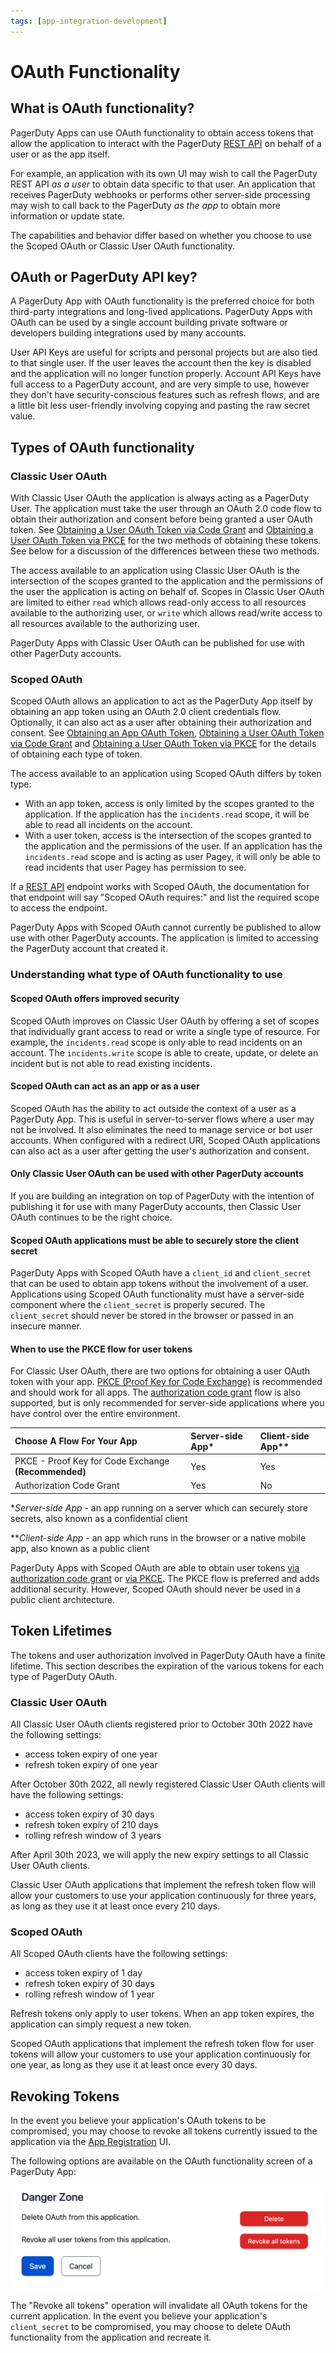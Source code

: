 ```yaml
---
tags: [app-integration-development]
---
```


# OAuth Functionality

## What is OAuth functionality?

PagerDuty Apps can use OAuth functionality to obtain access tokens that allow the application to interact with the PagerDuty [REST API](/api-reference/) on behalf of a user or as the app itself.

For example, an application with its own UI may wish to call the PagerDuty REST API _as a user_ to obtain data specific to that user. An application that receives PagerDuty webhooks or performs other server-side processing may wish to call back to the PagerDuty _as the app_ to obtain more information or update state.

The capabilities and behavior differ based on whether you choose to use the Scoped OAuth or Classic User OAuth functionality.

## OAuth or PagerDuty API key?
A PagerDuty App with OAuth functionality is the preferred choice for both third-party integrations and long-lived applications. PagerDuty Apps with OAuth can be used by a single account building private software or developers building integrations used by many accounts.

User API Keys are useful for scripts and personal projects but are also tied to that single user. If the user leaves the account then the key is disabled and the application will no longer function properly. Account API Keys have full access to a PagerDuty account, and are very simple to use, however they don't have security-conscious features such as refresh flows, and are a little bit less user-friendly involving copying and pasting the raw secret value.

## Types of OAuth functionality

### Classic User OAuth

With Classic User OAuth the application is always acting as a PagerDuty User. The application must take the user through an OAuth 2.0 code flow to obtain their authorization and consent before being granted a user OAuth token. See [Obtaining a User OAuth Token via Code Grant](09-User-OAuth-Token-Code-Grant.md) and [Obtaining a User OAuth Token via PKCE](10-User-OAuth-Token-PKCE.md) for the two methods of obtaining these tokens. See below for a discussion of the differences between these two methods.

The access available to an application using Classic User OAuth is the intersection of the scopes granted to the application and the permissions of the user the application is acting on behalf of. Scopes in Classic User OAuth are limited to either `read` which allows read-only access to all resources available to the authorizing user, or `write` which allows read/write access to all resources available to the authorizing user.

PagerDuty Apps with Classic User OAuth can be published for use with other PagerDuty accounts.

### Scoped OAuth

Scoped OAuth allows an application to act as the PagerDuty App itself by obtaining an app token using an OAuth 2.0 client credentials flow. Optionally, it can also act as a user after obtaining their authorization and consent. See [Obtaining an App OAuth Token](12-App-OAuth-Token.md), [Obtaining a User OAuth Token via Code Grant](09-User-OAuth-Token-Code-Grant.md) and [Obtaining a User OAuth Token via PKCE](10-User-OAuth-Token-PKCE.md) for the details of obtaining each type of token.

The access available to an application using Scoped OAuth differs by token type:
* With an app token, access is only limited by the scopes granted to the application. If the application has the `incidents.read` scope, it will be able to read all incidents on the account.
* With a user token, access is the intersection of the scopes granted to the application and the permissions of the user. If an application has the `incidents.read` scope and is acting as user Pagey, it will only be able to read incidents that user Pagey has permission to see.

If a [REST API](/api-reference/) endpoint works with Scoped OAuth, the documentation for that endpoint will say "Scoped OAuth requires:" and list the required scope to access the endpoint.

PagerDuty Apps with Scoped OAuth cannot currently be published to allow use with other PagerDuty accounts. The application is limited to accessing the PagerDuty account that created it.

### Understanding what type of OAuth functionality to use

#### Scoped OAuth offers improved security
Scoped OAuth improves on Classic User OAuth by offering a set of scopes that individually grant access to read or write a single type of resource. For example, the `incidents.read` scope is only able to read incidents on an account. The `incidents.write` scope is able to create, update, or delete an incident but is not able to read existing incidents.

#### Scoped OAuth can act as an app or as a user
Scoped OAuth has the ability to act outside the context of a user as a PagerDuty App. This is useful in server-to-server flows where a user may not be involved. It also eliminates the need to manage service or bot user accounts. When configured with a redirect URI, Scoped OAuth applications can also act as a user after getting the user's authorization and consent.

#### Only Classic User OAuth can be used with other PagerDuty accounts
If you are building an integration on top of PagerDuty with the intention of publishing it for use with many PagerDuty accounts, then Classic User OAuth continues to be the right choice.

#### Scoped OAuth applications must be able to securely store the client secret
PagerDuty Apps with Scoped OAuth have a `client_id` and `client_secret` that can be used to obtain app tokens without the involvement of a user. Applications using Scoped OAuth functionality must have a server-side component where the `client_secret` is properly secured. The `client_secret` should never be stored in the browser or passed in an insecure manner.

#### When to use the PKCE flow for user tokens
For Classic User OAuth, there are two options for obtaining a user OAuth token with your app. [PKCE (Proof Key for Code Exchange)](12-App-OAuth-Token.md) is recommended and should work for all apps. The [authorization code grant](09-User-OAuth-Token-Code-Grant.md) flow is also supported, but is only recommended for server-side applications where you have control over the entire environment.


| Choose A Flow For Your App   |      Server-side App*      |  Client-side App** |
|:---------------------------------------------------------------------------------------|:-----|:----|
| PKCE - Proof Key for Code Exchange **(Recommended)** |  Yes | Yes |
| Authorization Code Grant |  Yes | No  |

**Server-side App* - an app running on a server which can securely store secrets, also known as a confidential client

***Client-side App* - an app which runs in the browser or a native mobile app, also known as a public client

PagerDuty Apps with Scoped OAuth are able to obtain user tokens [via authorization code grant](09-User-OAuth-Token-Code-Grant.md) or [via PKCE](10-User-OAuth-Token-PKCE.md). The PKCE flow is preferred and adds additional security. However, Scoped OAuth should never be used in a public client architecture.

## Token Lifetimes
The tokens and user authorization involved in PagerDuty OAuth have a finite lifetime. This section describes the expiration of the various tokens for each type of PagerDuty OAuth.

### Classic User OAuth
All Classic User OAuth clients registered prior to October 30th 2022 have the following settings:

 - access token expiry of one year
 - refresh token expiry of one year

After October 30th 2022, all newly registered Classic User OAuth clients will have the following settings:

 - access token expiry of 30 days
 - refresh token expiry of 210 days
 - rolling refresh window of 3 years

After April 30th 2023, we will apply the new expiry settings to all Classic User OAuth clients.

Classic User OAuth applications that implement the refresh token flow will allow your customers to use your application continuously for three years, as long as
they use it at least once every 210 days.

### Scoped OAuth
All Scoped OAuth clients have the following settings:

 - access token expiry of 1 day
 - refresh token expiry of 30 days
 - rolling refresh window of 1 year

Refresh tokens only apply to user tokens. When an app token expires, the application can simply request a new token.

Scoped OAuth applications that implement the refresh token flow for user tokens will allow your customers to use your application continuously for one year, as long as they use it at least once every 30 days.

## Revoking Tokens
In the event you believe your application's OAuth tokens to be compromised, you may choose to revoke all tokens currently issued to the application via the [App Registration](03-Register-an-App.md) UI.

The following options are available on the OAuth functionality screen of a PagerDuty App:

![Screenshot of OAuth functionality danger zone](../../assets/images/oauth-danger-zone.png)

The "Revoke all tokens" operation will invalidate all OAuth tokens for the current application. In the event you believe your application's `client_secret` to be compromised, you may choose to delete OAuth functionality from the application and recreate it.
